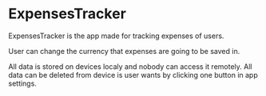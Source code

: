 # ExpensesTracker

ExpensesTracker is the app made for tracking expenses of users. 

User can change the currency that expenses are going to be saved in.

All data is stored on devices localy and nobody can access it remotely.
All data can be deleted from device is user wants by clicking one button in app settings.
